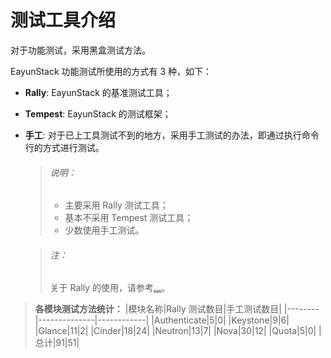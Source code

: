 # 测试工具介绍

对于功能测试，采用黑盒测试方法。

EayunStack 功能测试所使用的方式有 3 种，如下：

* **Rally**: EayunStack 的基准测试工具；
* **Tempest**: EayunStack 的测试框架；
* **手工**: 对于已上工具测试不到的地方，采用手工测试的办法，即通过执行命令行的方式进行测试。

  > ###### 说明：
  > * 主要采用 Rally 测试工具；
  > * 基本不采用 Tempest 测试工具；
  > * 少数使用手工测试。

  > ###### 注：
  > 关于 Rally 的使用，请参考[...]()。

> **各模块测试方法统计：**
|模块名称|Rally 测试数目|手工测试数目|
|--------|--------------|------------|
|Authenticate|5|0|
|Keystone|9|6|
|Glance|11|2|
|Cinder|18|24|
|Neutron|13|7|
|Nova|30|12|
|Quota|5|0|
|总计|91|51|
